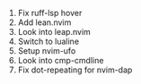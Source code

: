 1. Fix ruff-lsp hover
2. Add lean.nvim
3. Look into leap.nvim
4. Switch to lualine
5. Setup nvim-ufo
6. Look into cmp-cmdline
7. Fix dot-repeating for nvim-dap

